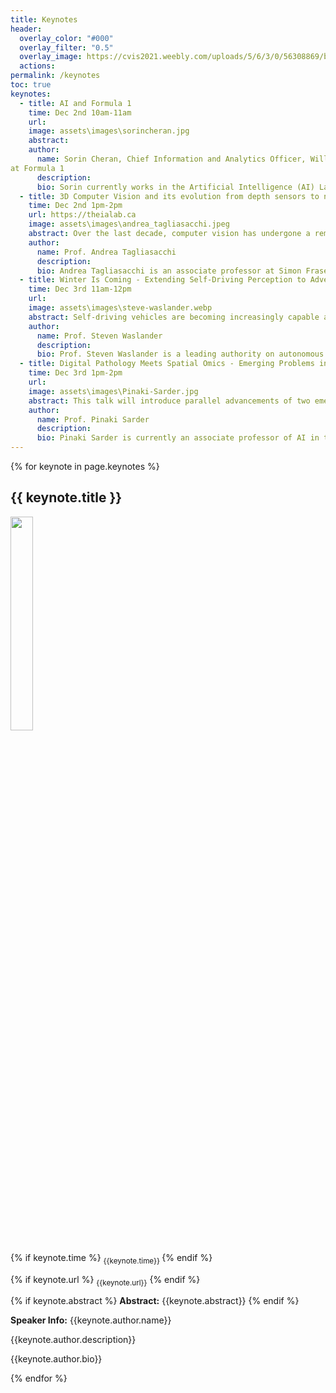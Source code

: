 ```yaml
---
title: Keynotes
header:
  overlay_color: "#000"
  overlay_filter: "0.5"
  overlay_image: https://cvis2021.weebly.com/uploads/5/6/3/0/56308869/background-images/236520036.jpg
  actions:
permalink: /keynotes
toc: true
keynotes:
  - title: AI and Formula 1
    time: Dec 2nd 10am-11am
    url: 
    image: assets\images\sorincheran.jpg
    abstract: 
    author: 
      name: Sorin Cheran, Chief Information and Analytics Officer, Williams Racing
at Formula 1
      description:
      bio: Sorin currently works in the Artificial Intelligence (AI) Lab at Hewlett Packard Labs. In his 12 years with HPE, Sorin has held a number of different roles. Until recently, he worked in the High-Performance Computing (HPC) and AI Competency Center in Grenoble, France as part of the Hybrid IT BU Presales team. Sorin’s career advancement has rapidly progressed from HPC Post-Sales Engineer to a customerfacing presales role and later, to Distinguished Technologist. 
  - title: 3D Computer Vision and its evolution from depth sensors to novel view synthesis 
    time: Dec 2nd 1pm-2pm
    url: https://theialab.ca 
    image: assets\images\andrea_tagliasacchi.jpeg
    abstract: Over the last decade, computer vision has undergone a remarkable transformation, with many difficult problems now considered solved. However, it is important to recognize that much of this progress is often confined to 2D images and videos, which only provide superficial understanding of the underlying 3D structure. Achieving a comprehensive understanding of 3D scenes remains largely an unsolved challenge. Solving this problem is crucial, as computer vision shifts from passive tasks, like search and surveillance, to more active applications that require 3D modeling, such as those that drive the decision-making process of embodied autonomous systems that interact with the 3D environment. In this talk, I will present my research journey through these areas, beginning with real-time processing techniques for Kinect-style sensors in computer graphics leading to the development of neural 3D representations, and their unsupervised training through "novel-view synthesis" objectives.
    author: 
      name: Prof. Andrea Tagliasacchi 
      description: 
      bio: Andrea Tagliasacchi is an associate professor at Simon Fraser University (Vancouver, Canada) where he holds the appointment of Visual Computing Research Chair within the school of computing science. He is also a part-time (20%) staff research scientist at Google DeepMind (Toronto, Canada), as well as an associate professor (status only) in the computer science department at the University of Toronto. Before joining SFU, he spent four wonderful years as a full-time researcher at Google (mentored by Paul Lalonde, Geoffrey Hinton, and David Fleet). Before joining Google, he was an assistant professor at the University of Victoria (2015-2017), where he held the Industrial Research Chair in 3D Sensing (jointly sponsored by Google and Intel). His alma mater include EPFL (postdoc) SFU (PhD, NSERC Alexander Graham Bell fellow) and Politecnico di Milano (MSc, gold medalist). Several of his papers have received best-paper award nominations at top-tier graphics and vision conferences, and he is the recipient of the 2015 SGP best paper award, the 2020 CVPR best student paper award, and the 2024 CVPR best paper award (honorable mention). His research focuses on 3D visual perception, which lies at the intersection of computer vision, computer graphics and machine learning. For more information, please visit https://theialab.ca. 
  - title: Winter Is Coming - Extending Self-Driving Perception to Adverse Weather
    time: Dec 3rd 11am-12pm
    url:
    image: assets\images\steve-waslander.webp
    abstract: Self-driving vehicles are becoming increasingly capable and closer to large-scale deployment.  However, they are primarily restricted to operation in a few specific cities with favorable weather conditions.  In this talk, I will describe my research into enabling self-driving perception to succeed in adverse weather, be it snow, rain or fog.  I will outline the many challenges that degraded sensing presents, and identify the key limitations of current learning techniques which struggle to generalize to the wide variety of conditions that autonomous vehicles can encounter.  I will then discuss ongoing projects in my lab that are investigating generalization, adaptation, distillation and self-supervised learning as techniques to help rapidly expand the operational domain of perception networks, without heavy reliance on new labels in each domain.  This work will accelerate deployment of large autonomous vehicle fleets into new cities with more varied weather conditions.
    author:
      name: Prof. Steven Waslander
      description: 
      bio: Prof. Steven Waslander is a leading authority on autonomous aerial and ground vehicles, including multirotor drones and autonomous driving vehicles. Simultaneous Localization and Mapping (SLAM) and multi-vehicle systems. He received his B.Sc.E.in 1998 from Queen’s University, his M.S. in 2002 and his Ph.D. in 2007, both from Stanford University in Aeronautics and Astronautics, where as a graduate student he created the Stanford Testbed of Autonomous Rotorcraft for Multi-Agent Control (STARMAC), the world’s most capable outdoor multi-vehicle quadrotor platform at the time. He was a Control Systems Analyst for Pratt & Whitney Canada from 1998 to 2001. He was recruited to Waterloo from Stanford in 2008, where he founded and directs the Waterloo Autonomous Vehicle Laboratory (WAVELab), extending the state of the art in autonomous drones and autonomous driving through advances in localization and mapping, object detection and tracking, integrated planning and control methods and multi-robot coordination. In 2018, he joined the University of Toronto Institute for Aerospace Studies (UTIAS), and founded the Toronto Robotics and Artificial Intelligence Laboratory (TRAILab). He is an active member of the University of Toronto Robotics Institute, for which he acts as Chair of the Partner Consortium Committee.
  - title: Digital Pathology Meets Spatial Omics - Emerging Problems in Data Integration, Solutions, and New Opportunities 
    time: Dec 3rd 1pm-2pm 
    url: 
    image: assets\images\Pinaki-Sarder.jpg
    abstract: This talk will introduce parallel advancements of two emerging fields, computational pathology and spatial –omics, in the modern era of biomedical sciences.  Accordingly, my team leverages computational image analysis tools and best engineering practices to integrate spatial –omics datasets with their associated histology images, to draw meaningful conclusions. We work to fundamentally understand cell type and cell state compositions and underlying quantitative morphometric features at various scales from transcripts to tissue microanatomy. Additionally, I will highlight our ongoing efforts within the Human Biomolecular Atlas Project (HuBMAP), a consortium spanning 42 sites, focused on creating an atlas of the human body at the cellular level using spatial technologies. Moreover, I will discuss the detection and segmentation of multiple cell types and cell states as well as tissue microanatomy exclusively from brightfield histology images. Furthermore, I'll explore several use-case studies of these tools including use in kidney disease trajectory prediction, relevant to the NIH Kidney Precision Medicine Project (KPMP) consortium, and distinguishing glomeruli with chronic and acute injury. Additionally, I will demonstrate our cloud-based open-source distributed software systems (FUSION Functional Unit State IdentificatiON in Whole Slide Images, accessible at http://fusion.hubmapconsortium.org/, and CompRePS Computational Renal Pathology Suite, accessible at https://athena.rc.ufl.edu/). These systems are designed to conduct various computational image analysis tasks related to digital pathology, starting with the analysis of brightfield histology images and extending to the integration of histology with spatial omics data. We'll conclude by discussing new opportunities and potential directions for collective contributions in the field of computational pathology.
    author:
      name: Prof. Pinaki Sarder
      description: 
      bio: Pinaki Sarder is currently an associate professor of AI in the Section of Quantitative Health of the Department of Medicine, as well as the Associate Director for Imaging in the Intelligent Critical Care Center at the University of Florida (UF). Before joining UF, he was an associate professor in the Departments of Pathology & Anatomical Sciences and Biomedical Engineering at the University at Buffalo (UB), where he was at the center of building the computationally enabled graduate program Computational Cell Biology, Anatomy, and Pathology. Prior to UB, he completed post-doctoral training at Mallinckrodt Institute of Radiology at the Washington University in St. Louis (WUSTL) School of Medicine. He received his B.Tech. degree in electrical engineering from the Indian Institute of Technology, Kanpur, in 2003, and M.Sc. and Ph.D. degrees in electrical engineering from WUSTL in 2010.
---
```


{% for keynote in page.keynotes %}
## {{ keynote.title }}
<img src="{{ keynote.image}}" class="align-left" style="width: calc(30% - 0.5em);"/>

{% if keynote.time %} <sub>{{keynote.time}} </sub>  {% endif %}


{% if keynote.url %} <sub> {{keynote.url}}</sub> {% endif %}

{% if keynote.abstract %}
**Abstract:** 
{{keynote.abstract}}
{% endif %}

**Speaker Info:**
{{keynote.author.name}}

{{keynote.author.description}}

{{keynote.author.bio}}

{% endfor %}
